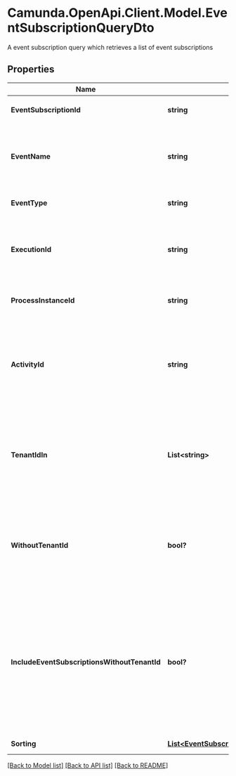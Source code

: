 # Camunda.OpenApi.Client.Model.EventSubscriptionQueryDto
A event subscription query which retrieves a list of event subscriptions
## Properties

Name | Type | Description | Notes
------------ | ------------- | ------------- | -------------
**EventSubscriptionId** | **string** | The id of the event subscription. | [optional] 
**EventName** | **string** | The name of the event this subscription belongs to as defined in the process model. | [optional] 
**EventType** | **string** | The type of the event subscription. | [optional] 
**ExecutionId** | **string** | The execution that is subscribed on the referenced event. | [optional] 
**ProcessInstanceId** | **string** | The process instance this subscription belongs to. | [optional] 
**ActivityId** | **string** | The identifier of the activity that this event subscription belongs to. This could for example be the id of a receive task. | [optional] 
**TenantIdIn** | **List&lt;string&gt;** | Filter by a comma-separated list of tenant ids. Only select subscriptions that belong to one of the given tenant ids. | [optional] 
**WithoutTenantId** | **bool?** | Only select subscriptions which have no tenant id. Value may only be &#x60;true&#x60;, as &#x60;false&#x60; is the default behavior. | [optional] 
**IncludeEventSubscriptionsWithoutTenantId** | **bool?** | Select event subscriptions which have no tenant id. Can be used in combination with tenantIdIn parameter. Value may only be &#x60;true&#x60;, as &#x60;false&#x60; is the default behavior. | [optional] 
**Sorting** | [**List&lt;EventSubscriptionQueryDtoSorting&gt;**](EventSubscriptionQueryDtoSorting.md) | Apply sorting of the result | [optional] 

[[Back to Model list]](../README.md#documentation-for-models) [[Back to API list]](../README.md#documentation-for-api-endpoints) [[Back to README]](../README.md)


